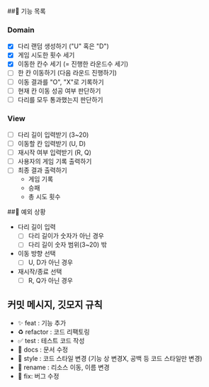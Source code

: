 ##📝 기능 목록

### Domain
- [x] 다리 랜덤 생성하기 ("U" 혹은 "D")
- [x] 게임 시도한 횟수 세기
- [x] 이동한 칸수 세기 (= 진행한 라운드수 세기)
- [ ] 한 칸 이동하기 (다음 라운드 진행하기)
- [ ] 이동 결과를 "O", "X"로 기록하기
- [ ] 현재 칸 이동 성공 여부 판단하기
- [ ] 다리를 모두 통과했는지 판단하기

### View
- [ ] 다리 길이 입력받기 (3~20)
- [ ] 이동할 칸 입력받기 (U, D)
- [ ] 재시작 여부 입력받기 (R, Q)
- [ ] 사용자의 게임 기록 출력하기
- [ ] 최종 결과 출력하기
    - 게임 기록
    - 승패
    - 총 시도 횟수

##📌 예외 상황
- 다리 길이 입력
    - [ ] 다리 길이가 숫자가 아닌 경우
    - [ ] 다리 길이 숫자 범위(3~20) 밖
- 이동 방향 선택
    - [ ] U, D가 아닌 경우
- 재시작/종료 선택
    - [ ] R, Q가 아닌 경우

## 커밋 메시지, 깃모지 규칙
- ✨ feat : 기능 추가
- ♻ refactor : 코드 리팩토링
- ✅ test : 테스트 코드 작성
- 📝 docs : 문서 수정
- 🎨 style : 코드 스타일 변경 (기능 상 변경X, 공백 등 코드 스타일만 변경)
- 🚚 rename : 리소스 이동, 이름 변경
- 🐛 fix: 버그 수정